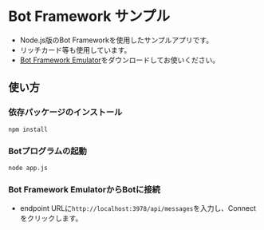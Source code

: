 # Bot Framework サンプル

* Node.js版のBot Frameworkを使用したサンプルアプリです。
* リッチカード等も使用しています。
* [Bot Framework Emulator](https://github.com/Microsoft/BotFramework-Emulator)をダウンロードしてお使いください。

## 使い方

### 依存パッケージのインストール

```
npm install
```

### Botプログラムの起動

```
node app.js
```

### Bot Framework EmulatorからBotに接続

* endpoint URLに`http://localhost:3978/api/messages`を入力し、Connectをクリックします。


